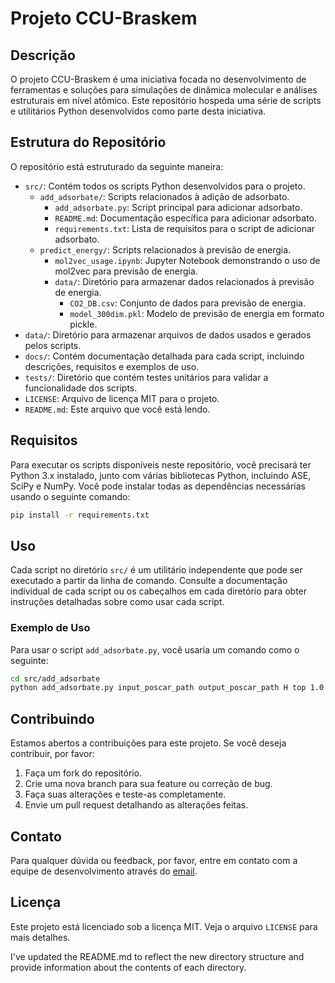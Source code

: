 # Projeto CCU-Braskem

## Descrição

O projeto CCU-Braskem é uma iniciativa focada no desenvolvimento de ferramentas e soluções para simulações de dinâmica molecular e análises estruturais em nível atômico. Este repositório hospeda uma série de scripts e utilitários Python desenvolvidos como parte desta iniciativa.

## Estrutura do Repositório

O repositório está estruturado da seguinte maneira:

- `src/`: Contém todos os scripts Python desenvolvidos para o projeto.
  - `add_adsorbate/`: Scripts relacionados à adição de adsorbato.
    - `add_adsorbate.py`: Script principal para adicionar adsorbato.
    - `README.md`: Documentação específica para adicionar adsorbato.
    - `requirements.txt`: Lista de requisitos para o script de adicionar adsorbato.
  - `predict_energy/`: Scripts relacionados à previsão de energia.
    - `mol2vec_usage.ipynb`: Jupyter Notebook demonstrando o uso de mol2vec para previsão de energia.
    - `data/`: Diretório para armazenar dados relacionados à previsão de energia.
      - `CO2_DB.csv`: Conjunto de dados para previsão de energia.
      - `model_300dim.pkl`: Modelo de previsão de energia em formato pickle.
- `data/`: Diretório para armazenar arquivos de dados usados e gerados pelos scripts.
- `docs/`: Contém documentação detalhada para cada script, incluindo descrições, requisitos e exemplos de uso.
- `tests/`: Diretório que contém testes unitários para validar a funcionalidade dos scripts.
- `LICENSE`: Arquivo de licença MIT para o projeto.
- `README.md`: Este arquivo que você está lendo.

## Requisitos

Para executar os scripts disponíveis neste repositório, você precisará ter Python 3.x instalado, junto com várias bibliotecas Python, incluindo ASE, SciPy e NumPy. Você pode instalar todas as dependências necessárias usando o seguinte comando:

```bash
pip install -r requirements.txt
```

## Uso

Cada script no diretório `src/` é um utilitário independente que pode ser executado a partir da linha de comando. Consulte a documentação individual de cada script ou os cabeçalhos em cada diretório para obter instruções detalhadas sobre como usar cada script.

### Exemplo de Uso

Para usar o script `add_adsorbate.py`, você usaria um comando como o seguinte:

```bash
cd src/add_adsorbate
python add_adsorbate.py input_poscar_path output_poscar_path H top 1.0
```

## Contribuindo

Estamos abertos a contribuições para este projeto. Se você deseja contribuir, por favor:

1. Faça um fork do repositório.
2. Crie uma nova branch para sua feature ou correção de bug.
3. Faça suas alterações e teste-as completamente.
4. Envie um pull request detalhando as alterações feitas.

## Contato

Para qualquer dúvida ou feedback, por favor, entre em contato com a equipe de desenvolvimento através do [email](mailto:joaocassianox7x@gmail.com).

## Licença

Este projeto está licenciado sob a licença MIT. Veja o arquivo `LICENSE` para mais detalhes.

I've updated the README.md to reflect the new directory structure and provide information about the contents of each directory.